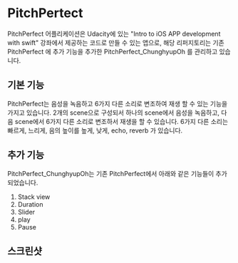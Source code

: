 # PitchPertect
PitchPerfect 어플리케이션은 Udacity에 있는 "Intro to iOS APP development with swift" 강좌에서 제공하는 코드로 만들 수 있는 앱으로, 해당 리퍼지토리는 기존 PitchPerfect 에 추가 기능을 추가한 PitchPerfect_ChunghyupOh 를 관리하고 있습니다.

## 기본 기능
PitchPerfect는 음성을 녹음하고 6가지 다른 소리로 변조하여 재생 할 수 있는 기능을 가지고 있습니다.
2개의 scene으로 구성되서 하나의 scene에서 음성을 녹음하고, 다음 scene에서 6가지 다른 소리로 변조하서 재생을 할 수 있습니다.
6가지 다른 소리는 빠르게, 느리게, 음의 높이를 높게, 낮게, echo, reverb 가 있습니다.

## 추가 기능
PitchPerfect_ChunghyupOh는 기존 PitchPerfect에서 아래와 같은 기능들이 추가되었습니다.
1. Stack view
1. Duration
1. Slider
1. play
1. Pause

## 스크린샷
